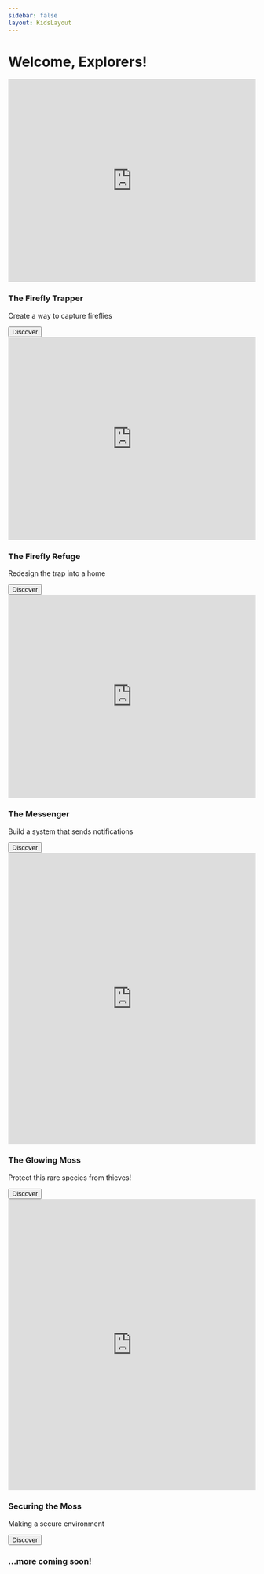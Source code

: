 ```yaml
---
sidebar: false
layout: KidsLayout
---
```


# Welcome, Explorers!


<main class="grid">
      <article>
        <div style="position:relative;height:0;padding-bottom:81.97%;overflow:hidden;"><iframe style="position:absolute;top:0;left:0;width:100%;height:100%;" src="https://makecode.microbit.org/---run?id=_UykHmK9hs0vW" allowfullscreen="allowfullscreen" sandbox="allow-popups allow-forms allow-scripts allow-same-origin" frameborder="0"></iframe></div>
        <div class="text">
          <h3>The Firefly Trapper</h3>
          <p>Create a way to capture fireflies</p>
          <button>Discover</button>
        </div>
      </article>
      <article>
        <div style="position:relative;height:0;padding-bottom:81.97%;overflow:hidden;"><iframe style="position:absolute;top:0;left:0;width:100%;height:100%;" src="https://makecode.microbit.org/---run?id=_4o12qP6ffes8" allowfullscreen="allowfullscreen" sandbox="allow-popups allow-forms allow-scripts allow-same-origin" frameborder="0"></iframe></div>
        <div class="text">
          <h3>The Firefly Refuge</h3>
          <p>Redesign the trap into a home</p>
          <button>Discover</button>
        </div>
      </article>
      <article>
        <div style="position:relative;height:0;padding-bottom:81.97%;overflow:hidden;"><iframe style="position:absolute;top:0;left:0;width:100%;height:100%;" src="https://makecode.microbit.org/---run?id=_3XmbMViJP9aM" allowfullscreen="allowfullscreen" sandbox="allow-popups allow-forms allow-scripts allow-same-origin" frameborder="0"></iframe></div>
        <div class="text">
          <h3>The Messenger</h3>
          <p>Build a system that sends notifications</p>
          <button>Discover</button>
        </div>
      </article>
      <article>
        <div style="position:relative;height:0;padding-bottom:117.6%;overflow:hidden;"><iframe style="position:absolute;top:0;left:0;width:100%;height:100%;" src="https://arcade.makecode.com/---run?id=_VR9RfFJzfh2a" allowfullscreen="allowfullscreen" sandbox="allow-popups allow-forms allow-scripts allow-same-origin" frameborder="0"></iframe></div>
        <div class="text">
          <h3>The Glowing Moss</h3>
          <p>Protect this rare species from thieves!</p>
          <button>Discover</button>
        </div>
      </article>
      <article>
        <div style="position:relative;height:0;padding-bottom:117.6%;overflow:hidden;"><iframe style="position:absolute;top:0;left:0;width:100%;height:100%;" src="https://arcade.makecode.com/---run?id=_H1ifEuCcJ2E0" allowfullscreen="allowfullscreen" sandbox="allow-popups allow-forms allow-scripts allow-same-origin" frameborder="0"></iframe></div>
        <div class="text">
          <h3>Securing the Moss</h3>
          <p>Making a secure environment</p>
          <button>Discover</button>
        </div>
      </article>
      <article>
        <!--<img src="/pix/samples/16l.jpg" alt="Sample photo">-->
        <div class="text">
          <h3>...more coming soon!</h3>
          <!--<p>More projects are coming online soon!</p>
          <button>Discover</button>-->
        </div>
      </article>
    </main>
